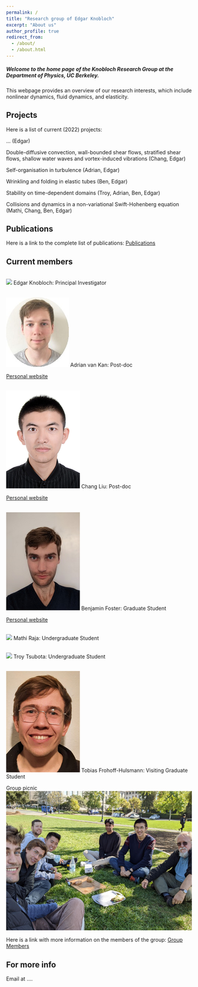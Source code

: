```yaml
---
permalink: /
title: "Research group of Edgar Knobloch"
excerpt: "About us"
author_profile: true
redirect_from: 
  - /about/
  - /about.html
---
```



##### Welcome to the home page of the Knobloch Research Group at the Department of Physics, UC Berkeley.

This webpage provides an overview of our research interests, which include nonlinear dynamics, fluid dynamics, and elasticity.  






Projects
------
Here is a list of current (2022) projects:

... (Edgar)

Double-diffusive convection, wall-bounded shear flows, stratified shear flows, shallow water waves and vortex-induced vibrations (Chang, Edgar)

Self-organisation in turbulence (Adrian, Edgar)

Wrinkling and folding in elastic tubes (Ben, Edgar)

Stability on time-dependent domains (Troy, Adrian, Ben, Edgar)

Collisions and dynamics in a non-variational Swift-Hohenberg equation (Mathi, Chang, Ben, Edgar)






Publications
------
Here is a link to the complete list of publications:   [Publications](https://knobloch-group.github.io/publications/)

Current members
------


<br/><img src='/images/knobloch.jpg'>
Edgar Knobloch:
Principal Investigator

<br/><img src='/images/adrian.jpg'>
Adrian van Kan:
Post-doc

[Personal website](https://adrianvankan.github.io/)

<br/><img src='/images/chang.png'>
Chang Liu:
Post-doc

[Personal website](https://cliu124.github.io)

<br/><img src='/images/foster.png'>
Benjamin Foster:
Graduate Student

[Personal website](https://benlfoster.github.io)

<br/><img src='/images/mathi.png'>
Mathi Raja:
Undergraduate Student

<br/><img src='/images/troy.png'>
Troy Tsubota:
Undergraduate Student

<br/><img src='/images/tobias.png'>
Tobias Frohoff-Hulsmann:
Visiting Graduate Student 


Group picnic
<br/><img src='/images/group_lunch_600.png'>



Here is a link with more information on the members of the group: [Group Members](https://knobloch-group.github.io/group)




For more info
------
Email at ....
